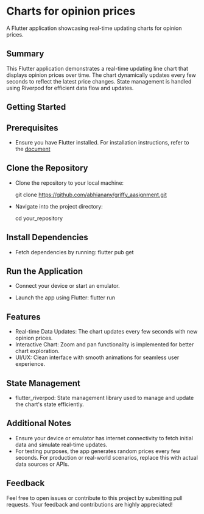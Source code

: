 
# Charts for opinion prices

A Flutter application showcasing real-time updating charts for opinion prices.


## Summary
This Flutter application demonstrates a real-time updating line chart that displays opinion prices over time. The chart dynamically updates every few seconds to reflect the latest price changes. State management is handled using Riverpod for efficient data flow and updates.


## Getting Started

## Prerequisites
- Ensure you have Flutter installed. For installation instructions, refer to the [document](https://docs.flutter.dev/)

## Clone the Repository
- Clone the repository to your local machine:

  git clone https://github.com/abhianany/griffy_aasignment.git

- Navigate into the project directory:

  cd your_repository

## Install Dependencies
- Fetch dependencies by running:
  flutter pub get

## Run the Application
- Connect your device or start an emulator.

- Launch the app using Flutter: flutter run


## Features

- Real-time Data Updates: The chart updates every few seconds with new opinion prices.
- Interactive Chart: Zoom and pan functionality is implemented for better chart exploration.
- UI/UX: Clean interface with smooth animations for seamless user experience.


## State Management
- flutter_riverpod: State management library used to manage and update the chart's state efficiently.
## Additional Notes
- Ensure your device or emulator has internet connectivity to fetch initial data and simulate real-time updates.
- For testing purposes, the app generates random prices every few seconds. For production or real-world scenarios, replace this with actual data sources or APIs.
## Feedback

Feel free to open issues or contribute to this project by submitting pull requests. Your feedback and contributions are highly appreciated!
